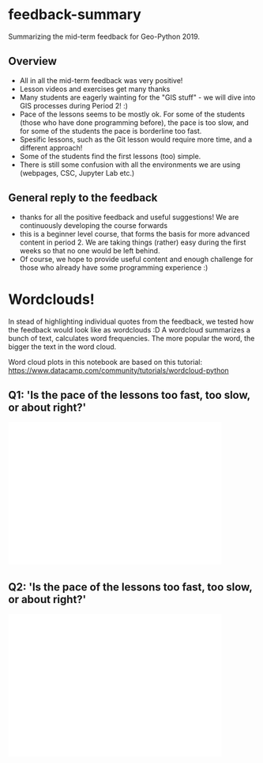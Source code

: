 # feedback-summary


Summarizing the mid-term feedback for Geo-Python 2019. 

## Overview
- All in all the mid-term feedback was very positive!
- Lesson videos and exercises get many thanks 
- Many students are eagerly wainting for the "GIS stuff" - we will dive into GIS processes during Period 2! :)
- Pace of the lessons seems to be mostly ok. For some of the students (those who have done programming before), the pace is too slow, and for some of the students the pace is borderline too fast.
- Spesific lessons, such as the Git lesson would require more time, and a different approach! 
- Some of the students find the first lessons (too) simple.
- There is still some confusion with all the environments we are using (webpages, CSC, Jupyter Lab etc.)

## General reply to the feedback
- thanks for all the positive feedback and useful suggestions! We are continuously developing the course forwards
- this is a beginner level course, that forms the basis for more advanced content in period 2. We are taking things (rather) easy during the first weeks so that no one would be left behind. 
- Of course, we hope to provide useful content and enough challenge for those who already have some programming experience :) 

# Wordclouds!
In stead of highlighting individual quotes from the feedback, we tested how the feedback would look like as wordclouds :D 
A wordcloud summarizes a bunch of text, calculates word frequencies. The more popular the word, the bigger the text in the word cloud.

Word cloud plots in this notebook are based on this tutorial: https://www.datacamp.com/community/tutorials/wordcloud-python


## Q1: 'Is the pace of the lessons too fast, too slow, or about right?'

![Q1 wordcloud](fig/wordcloud_Q1.png)

## Q2: 'Is the pace of the lessons too fast, too slow, or about right?'

![Q2 wordcloud](fig/wordcloud_Q2.png)
